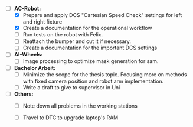 - [ ] **AC-Robot:**
	- [x] Prepare and apply DCS "Cartesian Speed Check" settings for left and right fixture
	- [x] Create a documentation for the operational workflow
	- [ ] Run tests on the robot with Felix.
	- [ ] Reattach the bumper and cut it if necessary.
	- [ ] Create a documentation for the important DCS settings
- [ ] **AI-Wheels:**
	- [ ] Image processing to optimize mask generation for sam.
- [ ] **Bachelor Arbeit:**
	- [ ] Minimize the scope for the thesis topic. Focusing more on methods with fixed camera position and robot arm implementation.
	- [ ] Write a draft to give to supervisor in Uni
- [ ] **Others:**
	- [ ] Note down all problems in the working stations
	- [ ] Travel to DTC to upgrade laptop's RAM

